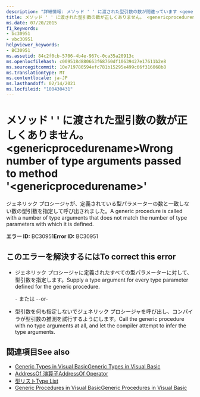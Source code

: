 ```yaml
---
description: "詳細情報: メソッド ' ' に渡された型引数の数が間違っています <genericprocedurename>"
title: メソッド ' ' に渡された型引数の数が正しくありません。 <genericprocedurename>
ms.date: 07/20/2015
f1_keywords:
- bc30951
- vbc30951
helpviewer_keywords:
- BC30951
ms.assetid: 84c2f0cb-5706-4b4e-967c-0ca35a20913c
ms.openlocfilehash: c009518d880663f68760df10639427e17611b2e8
ms.sourcegitcommit: 10e719780594efc781b15295e499c66f316068b8
ms.translationtype: MT
ms.contentlocale: ja-JP
ms.lasthandoff: 02/14/2021
ms.locfileid: "100430431"
---
```

# <a name="wrong-number-of-type-arguments-passed-to-method-genericprocedurename"></a><span data-ttu-id="f15c2-103">メソッド ' ' に渡された型引数の数が正しくありません。 \<genericprocedurename></span><span class="sxs-lookup"><span data-stu-id="f15c2-103">Wrong number of type arguments passed to method '\<genericprocedurename>'</span></span>

<span data-ttu-id="f15c2-104">ジェネリック プロシージャが、定義されている型パラメーターの数と一致しない数の型引数を指定して呼び出されました。</span><span class="sxs-lookup"><span data-stu-id="f15c2-104">A generic procedure is called with a number of type arguments that does not match the number of type parameters with which it is defined.</span></span>  
  
 <span data-ttu-id="f15c2-105">**エラー ID:** BC30951</span><span class="sxs-lookup"><span data-stu-id="f15c2-105">**Error ID:** BC30951</span></span>  
  
## <a name="to-correct-this-error"></a><span data-ttu-id="f15c2-106">このエラーを解決するには</span><span class="sxs-lookup"><span data-stu-id="f15c2-106">To correct this error</span></span>  
  
- <span data-ttu-id="f15c2-107">ジェネリック プロシージャに定義されたすべての型パラメーターに対して、型引数を指定します。</span><span class="sxs-lookup"><span data-stu-id="f15c2-107">Supply a type argument for every type parameter defined for the generic procedure.</span></span>  
  
     <span data-ttu-id="f15c2-108">- または -</span><span class="sxs-lookup"><span data-stu-id="f15c2-108">-or-</span></span>  
  
- <span data-ttu-id="f15c2-109">型引数を何も指定しないでジェネリック プロシージャを呼び出し、コンパイラが型引数の推測を試行するようにします。</span><span class="sxs-lookup"><span data-stu-id="f15c2-109">Call the generic procedure with no type arguments at all, and let the compiler attempt to infer the type arguments.</span></span>  
  
## <a name="see-also"></a><span data-ttu-id="f15c2-110">関連項目</span><span class="sxs-lookup"><span data-stu-id="f15c2-110">See also</span></span>

- [<span data-ttu-id="f15c2-111">Generic Types in Visual Basic</span><span class="sxs-lookup"><span data-stu-id="f15c2-111">Generic Types in Visual Basic</span></span>](../programming-guide/language-features/data-types/generic-types.md)
- [<span data-ttu-id="f15c2-112">AddressOf 演算子</span><span class="sxs-lookup"><span data-stu-id="f15c2-112">AddressOf Operator</span></span>](../language-reference/operators/addressof-operator.md)
- [<span data-ttu-id="f15c2-113">型リスト</span><span class="sxs-lookup"><span data-stu-id="f15c2-113">Type List</span></span>](../language-reference/statements/type-list.md)
- [<span data-ttu-id="f15c2-114">Generic Procedures in Visual Basic</span><span class="sxs-lookup"><span data-stu-id="f15c2-114">Generic Procedures in Visual Basic</span></span>](../programming-guide/language-features/data-types/generic-procedures.md)
